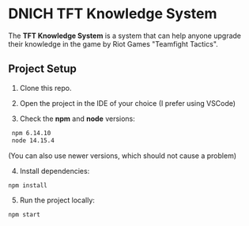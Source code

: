 # DNICH TFT Knowledge System

The **TFT Knowledge System** is a system that can help anyone upgrade their knowledge in the game by Riot Games "Teamfight Tactics".

## Project Setup

1. Clone this repo.

2. Open the project in the IDE of your choice (I prefer using VSCode)

3. Check the **npm** and **node** versions:
 ```bash
  npm 6.14.10
  node 14.15.4
```
(You can also use newer versions, which should not cause a problem)

4. Install dependencies:
 ```bash
 npm install
 ```
5. Run the project locally:
```bash
npm start
```
